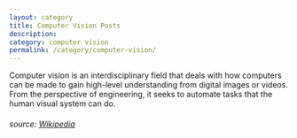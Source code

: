 ```yaml
---
layout: category
title: Computer Vision Posts
description:
category: computer vision
permalink: /category/computer-vision/
---
```



Computer vision is an interdisciplinary field that deals with how computers can be made to gain high-level understanding from digital images or videos. From the perspective of engineering, it seeks to automate tasks that the human visual system can do.

###### source: [Wikipedia](https://en.wikipedia.org/wiki/Computer_vision)